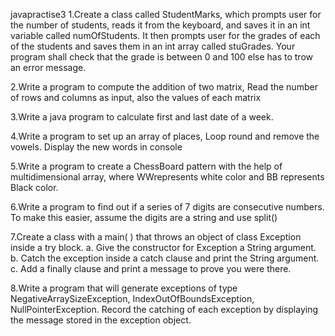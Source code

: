 javapractise3
1.Create a class called StudentMarks, which prompts user for the number of students, reads it
from the keyboard, and saves it in an int variable called numOfStudents. It then prompts user for the
grades of each of the students and saves them in an int array called stuGrades. Your program shall
check that the grade is between 0 and 100 else has to trow an error message.

2.Write a program to compute the addition of two matrix, Read the number of rows and columns
as input, also the values of each matrix

3.Write a java program to calculate first and last date of a week.

4.Write a program to set up an array of places, Loop round and remove the vowels. Display the new
words in console

5.Write a program to create a ChessBoard pattern with the help of multidimensional array, where
WWrepresents white color and BB represents Black color.

6.Write a program to find out if a series of 7 digits are consecutive numbers. To make this easier,
assume the digits are a string and use split()

7.Create a class with a main( ) that throws an object of class Exception inside a try block.
a. Give the constructor for Exception a String argument.
b. Catch the exception inside a catch clause and print the String argument.
c. Add a finally clause and print a message to prove you were there.

8.Write a program that will generate exceptions of type NegativeArraySizeException,
IndexOutOfBoundsException, NullPointerException. Record the catching of each exception by
displaying the message stored in the exception object.
